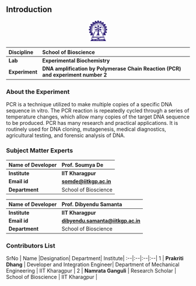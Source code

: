 ## Introduction


<div align="center">
<img src="experiment/images/iitkgp.png" width="10%">
</div>

<b>Discipline | <b>School of Bioscience
:--|:--|
<b> Lab | <b> Experimental Biochemistry
<b> Experiment|     <b> DNA amplification by Polymerase Chain Reaction (PCR) and experiment number 2



### About the Experiment 

PCR is a technique utilized to make multiple copies of a specific DNA sequence in vitro. The  PCR reaction is repeatedly cycled through a series of temperature changes, which allow many copies of the target DNA sequence to be produced. PCR has many research and practical applications. It is routinely used for DNA cloning, mutagenesis, medical diagnostics, agricultural testing, and forensic analysis of DNA.

### Subject Matter Experts

<b>Name of Developer | <b> Prof. Soumya De 
:--|:--|
<b> Institute | <b>  IIT Kharagpur
<b> Email id|     <b>  somde@iitkgp.ac.in
<b> Department |  School of Bioscience

<b>Name of Developer | <b>  Prof. Dibyendu Samanta 
:--|:--|
<b> Institute | <b>  IIT Kharagpur
<b> Email id|     <b>  dibyendu.samanta@iitkgp.ac.in
<b> Department |  School of Bioscience

### Contributors List

SrNo | Name  |Designation| Department| Institute| 
:--|:--|:--|:--|
1 | **Prakriti Dhang** |  Developer and Integration Engineer| Department of Mechanical Engineering | IIT Kharagpur |
2 | **Namrata Ganguli** | Research Scholar | School of Bioscience | IIT Kharagpur |

